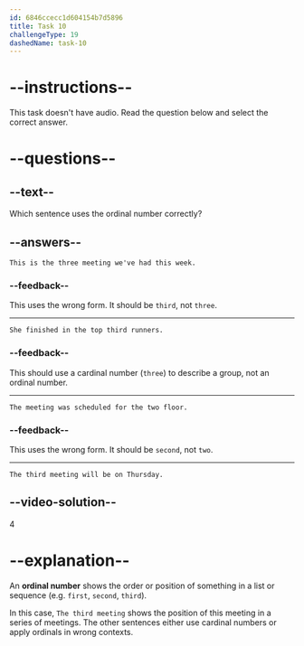 ```yaml
---
id: 6846ccecc1d604154b7d5896
title: Task 10
challengeType: 19
dashedName: task-10
---
```


# --instructions--

This task doesn't have audio. Read the question below and select the correct answer.

# --questions--

## --text--

Which sentence uses the ordinal number correctly?

## --answers--

`This is the three meeting we've had this week.`

### --feedback--

This uses the wrong form. It should be `third`, not `three`.

---

`She finished in the top third runners.`

### --feedback--

This should use a cardinal number (`three`) to describe a group, not an ordinal number.

---

`The meeting was scheduled for the two floor.`

### --feedback--

This uses the wrong form. It should be `second`, not `two`.

---

`The third meeting will be on Thursday.`

## --video-solution--

4

# --explanation--

An **ordinal number** shows the order or position of something in a list or sequence (e.g. `first`, `second`, `third`).

In this case, `The third meeting` shows the position of this meeting in a series of meetings. The other sentences either use cardinal numbers or apply ordinals in wrong contexts.
